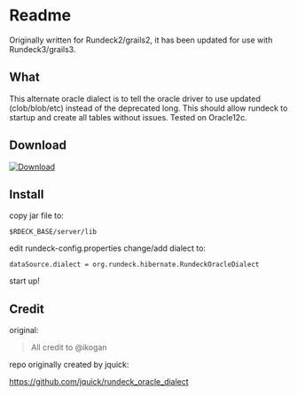 # Readme

Originally written for Rundeck2/grails2, it has been updated for use with Rundeck3/grails3.

## What

This alternate oracle dialect is to tell the oracle driver to use updated (clob/blob/etc) 
instead of the deprecated long. This should allow rundeck to startup and create all tables without issues. 
Tested on Oracle12c.

## Download

[ ![Download](https://api.bintray.com/packages/rundeck/maven/rundeck-oracle-dialect/images/download.svg?version=latest) ](https://bintray.com/rundeck/maven/rundeck-oracle-dialect/)

## Install
copy jar file to:

`$RDECK_BASE/server/lib`

edit rundeck-config.properties change/add dialect to:

`dataSource.dialect = org.rundeck.hibernate.RundeckOracleDialect`

start up!

## Credit

original:

> All credit to @ikogan

repo originally created by jquick:

<https://github.com/jquick/rundeck_oracle_dialect>

